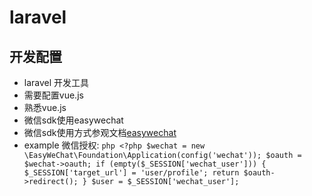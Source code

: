 # laravel
## 开发配置
 - laravel 开发工具
 - 需要配置vue.js
 - 熟悉vue.js 
 - 微信sdk使用easywechat 
 - 微信sdk使用方式参观文档<a href="https://easywechat.org/">easywechat</a>
 - example 微信授权:
         ```php
         <?php
         $wechat = new \EasyWeChat\Foundation\Application(config('wechat'));
                  	    $oauth = $wechat->oauth;
                  	    if (empty($_SESSION['wechat_user'])) {
                  		    $_SESSION['target_url'] = 'user/profile';
                  		    return $oauth->redirect();
                  	    }
                  	    $user = $_SESSION['wechat_user'];
         ```
        
 
 

